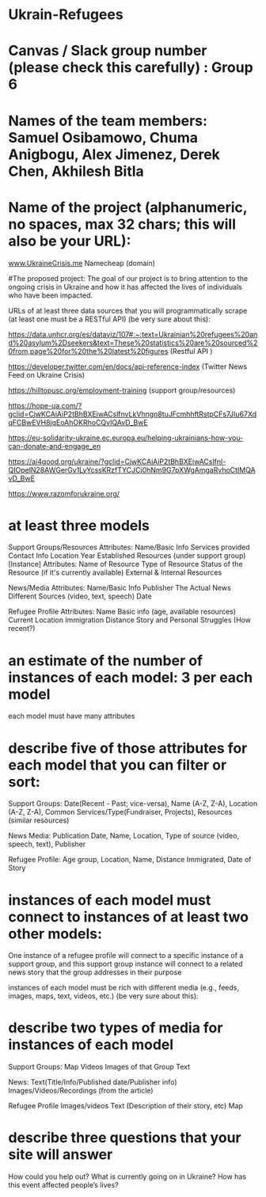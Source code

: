 # Ukrain-Refugees

# Canvas / Slack group number (please check this carefully) : Group 6

# Names of the team members: Samuel Osibamowo, Chuma Anigbogu, Alex Jimenez, Derek Chen, Akhilesh Bitla

# Name of the project (alphanumeric, no spaces, max 32 chars; this will also be your URL): 

www.UkraineCrisis.me
Namecheap (domain)

#The proposed project: The goal of our project is to bring attention to the ongoing crisis in Ukraine and how it has affected the lives of individuals who have been impacted.
 
URLs of at least three data sources that you will programmatically scrape (at least one must be a RESTful API) (be very sure about this):

https://data.unhcr.org/es/dataviz/107#:~:text=Ukrainian%20refugees%20and%20asylum%2Dseekers&text=These%20statistics%20are%20sourced%20from,page%20for%20the%20latest%20figures (Restful API )

https://developer.twitter.com/en/docs/api-reference-index (Twitter News Feed on Ukraine Crisis)

https://hilltopusc.org/employment-training (support group/resources)

https://hope-ua.com/?gclid=CjwKCAiAiP2tBhBXEiwACslfnvLkVhngn8tuJFcmhhftRstpCFs7JIu67XdqFCBwEVH8jqEoAhOKRhoCQvIQAvD_BwE

https://eu-solidarity-ukraine.ec.europa.eu/helping-ukrainians-how-you-can-donate-and-engage_en

https://ai4good.org/ukraine/?gclid=CjwKCAiAiP2tBhBXEiwACslfnl-QIOpelN28AWGerGv1LyYcssKRzfTYCJCi0hNm9G7pXWgAmgaRvhoCtIMQAvD_BwE

https://www.razomforukraine.org/

# at least three models

Support Groups/Resources
	Attributes:
Name/Basic Info
Services provided 
Contact Info
Location
Year Established
Resources (under support group) [Instance]
		Attributes:
Name of Resource
Type of Resource
Status of the Resource (if it's currently available)
External & Internal Resources

News/Media
	Attributes:
Name/Basic Info 
Publisher
The Actual News
Different Sources (video, text, speech)
Date 


Refugee Profile
Attributes:
Name
Basic info (age, available resources)
Current Location
Immigration Distance
Story and Personal Struggles (How recent?)

# an estimate of the number of instances of each model: 3 per each model

each model must have many attributes 

# describe five of those attributes for each model that you can filter or sort: 

Support Groups: Date(Recent - Past; vice-versa), Name (A-Z, Z-A), Location (A-Z, Z-A), Common Services/Type(Fundraiser, Projects), Resources (similar resources)

News Media: Publication Date, Name, Location, Type of source (video, speech, text), Publisher

Refugee Profile: Age group, Location, Name, Distance Immigrated, Date of Story

# instances of each model must connect to instances of at least two other models:

One instance of a refugee profile will connect to a specific instance of a support group, and this support group instance will connect to a related news story that the group addresses in their purpose

instances of each model must be rich with different media (e.g., feeds, images, maps, text, videos, etc.) (be very sure about this): 

# describe two types of media for instances of each model

Support Groups:
Map
Videos
Images of that Group
Text

News: 
Text(Title/Info/Published date/Publisher info)
Images/Videos/Recordings (from the article)


Refugee Profile
Images/videos
Text (Description of their story, etc)
Map


# describe three questions that your site will answer

How could you help out?
What is currently going on in Ukraine?
How has this event affected people’s lives?
